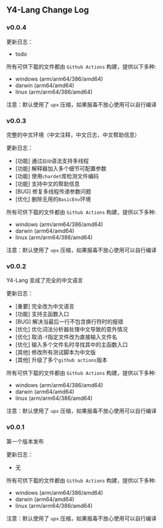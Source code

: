 ## Y4-Lang Change Log

### v0.0.4

更新日志：

- todo

所有可供下载的文件都由 `Github Actions` 构建，提供以下多种:

- windows (arm/arm64/386/amd64)
- darwin (arm64/amd64)
- linux (arm/arm64/386/amd64)

注意：默认使用了 `upx` 压缩，如果报毒不放心使用可以自行编译

### v0.0.3

完整的中文环境（中文注释，中文日志，中文帮助信息）

更新日志：

- [功能] 通过`启动`语法支持多线程
- [功能] 解释器加入多个细节可配置参数
- [功能] 使用`chardet`库检测文件编码
- [功能] 支持中文的帮助信息
- [BUG] 修复多线程传递参数问题
- [优化] 删除无用的`BasicEnv`环境

所有可供下载的文件都由 `Github Actions` 构建，提供以下多种:

- windows (arm/arm64/386/amd64)
- darwin (arm64/amd64)
- linux (arm/arm64/386/amd64)

注意：默认使用了 `upx` 压缩，如果报毒不放心使用可以自行编译

### v0.0.2

Y4-Lang 变成了完全的中文语言

更新日志：

- [重要] 完全改为中文语言
- [功能] 支持主函数入口
- [BUG] 解决当最后一行不包含换行符时的报错
- [优化] 优化词法分析器处理中文导致的意外情况
- [优化] 取消`-f`指定文件改为直接输入文件名
- [优化] 输入多个文件名时寻找其中的主函数入口
- [其他] 修改所有测试脚本为中文版
- [其他] 升级了多个`github actions`版本

所有可供下载的文件都由 `Github Actions` 构建，提供以下多种:

- windows (arm/arm64/386/amd64)
- darwin (arm64/amd64)
- linux (arm/arm64/386/amd64)

注意：默认使用了 `upx` 压缩，如果报毒不放心使用可以自行编译

### v0.0.1

第一个版本发布

更新日志：

- 无

所有可供下载的文件都由 `Github Actions` 构建，提供以下多种:

- windows (arm/arm64/386/amd64)
- darwin (arm64/amd64)
- linux (arm/arm64/386/amd64)

注意：默认使用了 `upx` 压缩，如果报毒不放心使用可以自行编译